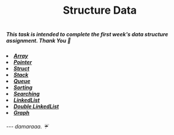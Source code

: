 <h1 align="center"> Structure Data <h1>
<h5> This task is intended to complete the first week's data structure assignment. Thank You 👾<h5>
<li><a href="https://github.com/damar-glh/structure-data-cpp/tree/main/Week_1">Array</a>  
<li><a href="https://github.com/damar-glh/structure-data-cpp/tree/main/Week_2">Pointer</a>
<li><a href="https://github.com/damar-glh/structure-data-cpp/tree/main/Week_3">Struct</a>
<li><a href="https://github.com/damar-glh/structure-data-cpp/tree/main/Week_4">Stack</a>
<li><a href="https://github.com/damar-glh/structure-data-cpp/tree/main/Week_5">Queue</a>
<li><a href="https://github.com/damar-glh/structure-data-cpp/tree/main/Week_6">Sorting</a>
<li><a href="https://github.com/damar-glh/structure-data-cpp/tree/main/Week_7">Searching</a>
<li><a href="https://github.com/damar-glh/structure-data-cpp/tree/main/Week_8">LinkedList</a>
<li><a href="https://github.com/damar-glh/structure-data-cpp/tree/main/Week_9">Double LinkedList</a>
<li><a href="https://github.com/damar-glh/structure-data-cpp/tree/main/Week_10">Graph</a>
<h6> --- damaraaa. ☔<h6>
